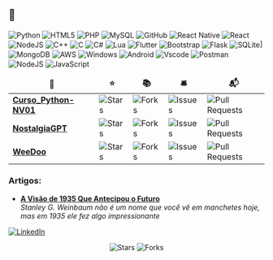##  👋

<!--
**caioross/caioross** is a ✨ _special_ ✨ repository because its `README.md` (this file) appears on your GitHub profile.

Here are some ideas to get you started:

- 🔭 I’m currently working on ...
- 🌱 I’m currently learning ...
- 👯 I’m looking to collaborate on ...
- 🤔 I’m looking for help with ...
- 💬 Ask me about ...
- 📫 How to reach me: ...
- 😄 Pronouns: ...
- ⚡ Fun fact: ...
-->


<p>
	<img align="center" alt="Python" src="https://img.shields.io/badge/python-3670A0?style=for-the-badge&logo=python&logoColor=ffdd54">
	<img align="center" alt="HTML5" src="https://img.shields.io/badge/HTML5-E34F26?style=for-the-badge&logo=html5&logoColor=white">
	<img align="center" alt="PHP" src="https://img.shields.io/badge/PHP-777BB4?style=for-the-badge&logo=php&logoColor=white">
	<img align="center" alt="MySQL" src="https://img.shields.io/badge/MySQL-00000F?style=for-the-badge&logo=mysql&logoColor=white">
	<img align="center" alt="GitHub" src="https://img.shields.io/badge/GitHub-100000?style=for-the-badge&logo=github&logoColor=white">
	<img align="center" alt="React Native" src="https://img.shields.io/badge/React_Native-20232A?style=for-the-badge&logo=react&logoColor=61DAFB">
	<img align="center" alt="React" src="https://img.shields.io/badge/React-20232A?style=for-the-badge&logo=react&logoColor=61DAFB">
	<img align="center" alt="NodeJS" src="https://img.shields.io/badge/node.js-6DA55F?style=for-the-badge&logo=node.js&logoColor=white">
	<img align="center" alt="C++" src="https://img.shields.io/badge/C%2B%2B-00599C?style=for-the-badge&logo=c%2B%2B&logoColor=white">
	<img align="center" alt="C" src="https://img.shields.io/badge/C-00599C?style=for-the-badge&logo=c&logoColor=white">
	<img align="center" alt="C#" src="https://img.shields.io/badge/C%23-239120?style=for-the-badge&logo=c-sharp&logoColor=white">
	<img align="center" alt="Lua" <img alt="Static Badge" src="https://img.shields.io/badge/Lua-2C2D72?style=for-the-badge&logo=lua&logoColor=white">
	<img align="center" alt="Flutter" src="https://img.shields.io/badge/Flutter-02569B?style=for-the-badge&logo=flutter&logoColor=white">
	<img align="center" alt="Bootstrap" src="https://img.shields.io/badge/-boostrap-0D1117?style=for-the-badge&logo=bootstrap&labelColor=0D1117">
	<img align="center" alt="Flask" src="https://img.shields.io/badge/flask-%23000.svg?style=for-the-badge&logo=flask&logoColor=white">
	<img align="center" alt="SQLite" src="https://img.shields.io/badge/SQLite-000?style=for-the-badge&logo=sqlite&logoColor=07405E">]
	<img align="center" alt="MongoDB" src="https://img.shields.io/badge/MongoDB-%234ea94b.svg?style=for-the-badge&logo=mongodb&logoColor=white">
	<img align="center" alt="AWS" src="https://img.shields.io/badge/AWS-000.svg?style=for-the-badge&logo=amazon-aws&logoColor=white">
	<img align="center" alt="Windows" src="https://img.shields.io/badge/Windows-000?style=for-the-badge&logo=windows&logoColor=2CA5E0">
	<img align="center" alt="Android" src="https://img.shields.io/badge/Android-3DDC84?style=for-the-badge&logo=android&logoColor=white">
	<img align="center" alt="Vscode" src="https://img.shields.io/badge/Vscode-007ACC?style=for-the-badge&logo=visual-studio-code&logoColor=white">
	<img align="center" alt="Postman" src="https://img.shields.io/badge/Postman-FF6C37.svg?style=for-the-badge&logo=Postman&logoColor=white">
	<img align="center" alt="NodeJS" src="https://img.shields.io/badge/node.js-6DA55F?style=for-the-badge&logo=node.js&logoColor=white">
	<img align="center" alt="JavaScript" src="https://img.shields.io/badge/JavaScript-F7DF1E?style=for-the-badge&logo=javascript&logoColor=black">
</p>

<table>
  <thead align="center">
    <tr border: none;>
      <td><b>🎁</b></td>
      <td><b>⭐</b></td>
      <td><b>📚</b></td>
      <td><b>🛎</b></td>
      <td><b>📬</b></td>
    </tr>
  </thead>
  <tbody>
    <tr>
      <td><a href="https://github.com/caioross/Curso_Python-NV01"><b>Curso_Python-NV01</b></a></td>
      <td><img alt="Stars" src="https://img.shields.io/github/stars/caioross/Curso_Python-NV01?style=flat-square&labelColor=343b41"/></td>
      <td><img alt="Forks" src="https://img.shields.io/github/forks/caioross/Curso_Python-NV01?style=flat-square&labelColor=343b41"/></td>
      <td><img alt="Issues" src="https://img.shields.io/github/issues/caioross/Curso_Python-NV01?style=flat-square&labelColor=343b41"/></td>
      <td><img alt="Pull Requests" src="https://img.shields.io/github/issues-pr/caioross/Curso_Python-NV01?style=flat-square&labelColor=343b41"/></td>
    </tr>
	  <tr>
      <td><a href="https://github.com/caioross/NostalgiaGPT"><b>NostalgiaGPT</b></a></td>
      <td><img alt="Stars" src="https://img.shields.io/github/stars/caioross/NostalgiaGPT?style=flat-square&labelColor=343b41"/></td>
      <td><img alt="Forks" src="https://img.shields.io/github/forks/caioross/NostalgiaGPT?style=flat-square&labelColor=343b41"/></td>
      <td><img alt="Issues" src="https://img.shields.io/github/issues/caioross/NostalgiaGPT?style=flat-square&labelColor=343b41"/></td>
      <td><img alt="Pull Requests" src="https://img.shields.io/github/issues-pr/caioross/NostalgiaGPT?style=flat-square&labelColor=343b41"/></td>
    </tr>
    <tr>
      <td><a href="https://github.com/caioross/WeeDoo"><b>WeeDoo</b></a></td>
      <td><img alt="Stars" src="https://img.shields.io/github/stars/caioross/WeeDoo?style=flat-square&labelColor=343b41"/></td>
      <td><img alt="Forks" src="https://img.shields.io/github/forks/caioross/WeeDoo?style=flat-square&labelColor=343b41"/></td>
      <td><img alt="Issues" src="https://img.shields.io/github/issues/caioross/WeeDoo?style=flat-square&labelColor=343b41"/></td>
      <td><img alt="Pull Requests" src="https://img.shields.io/github/issues-pr/caioross/WeeDoo?style=flat-square&labelColor=343b41"/></td>
    </tr>
  </tbody>
</table>

<h3>Artigos:</h3>
<ul>
  <li><a href="https://www.linkedin.com/pulse/vis%25C3%25A3o-de-1935-que-antecipou-o-futuro-caio-comitre-rossi--gachf/?trackingId=nODnWpxtR%2FKl4RAH7DE1YA%3D%3D"><b>A Visão de 1935 Que Antecipou o Futuro</b></a><br/><i>Stanley G. Weinbaum não é um nome que você vê em manchetes hoje, mas em 1935 ele fez algo impressionante</i></li>
</ul>

<a href="https://www.linkedin.com/in/caiorossi/" target="_blank"><img alt="LinkedIn" src="https://img.shields.io/badge/linkedin-%230077B5.svg?&style=for-the-badge&logo=linkedin&logoColor=white" /></a>
<p align="center"><img alt="Stars" src="https://img.shields.io/github/stars/caioross/caioross?style=flat-square&labelColor=343b41"/> <img alt="Forks" src="https://img.shields.io/github/forks/caioross/caioross?style=flat-square&labelColor=343b41"/></p>

